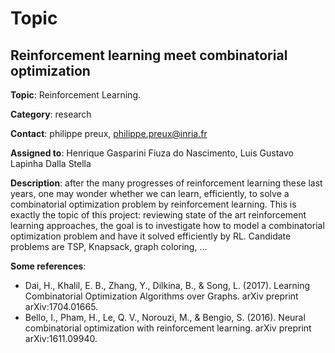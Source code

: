 # Topic

## Reinforcement learning meet combinatorial optimization

__Topic__:  Reinforcement Learning.

__Category__: research

__Contact__: philippe preux, philippe.preux@inria.fr

__Assigned to__: Henrique Gasparini Fiuza do Nascimento, Luis Gustavo Lapinha Dalla Stella

__Description__: after the many progresses of reinforcement learning these last years, one may wonder whether we can learn, efficiently, to solve a combinatorial optimization problem by reinforcement learning. This is exactly the topic of this project: reviewing state of the art reinforcement learning approaches, the goal is to investigate how to model a combinatorial optimization problem and have it solved efficiently by RL. Candidate problems are
TSP, Knapsack, graph coloring, ...

__Some references__:
- Dai, H., Khalil, E. B., Zhang, Y., Dilkina, B., & Song, L. (2017). Learning Combinatorial Optimization Algorithms over Graphs. arXiv preprint arXiv:1704.01665.
- Bello, I., Pham, H., Le, Q. V., Norouzi, M., & Bengio, S. (2016). Neural combinatorial optimization with reinforcement learning. arXiv preprint arXiv:1611.09940.
